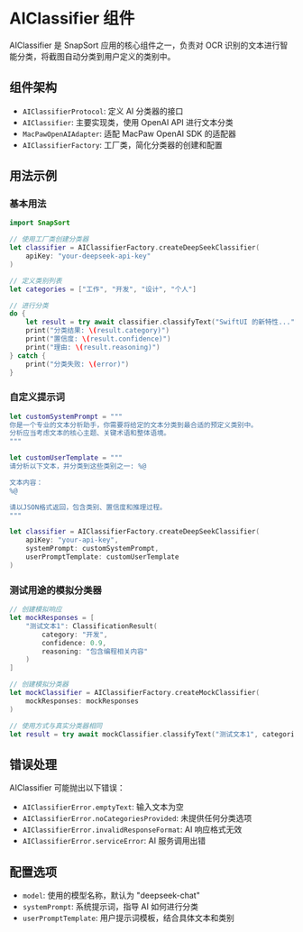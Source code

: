 # AIClassifier 组件

AIClassifier 是 SnapSort 应用的核心组件之一，负责对 OCR 识别的文本进行智能分类，将截图自动分类到用户定义的类别中。

## 组件架构

- `AIClassifierProtocol`: 定义 AI 分类器的接口
- `AIClassifier`: 主要实现类，使用 OpenAI API 进行文本分类
- `MacPawOpenAIAdapter`: 适配 MacPaw OpenAI SDK 的适配器
- `AIClassifierFactory`: 工厂类，简化分类器的创建和配置

## 用法示例

### 基本用法

```swift
import SnapSort

// 使用工厂类创建分类器
let classifier = AIClassifierFactory.createDeepSeekClassifier(
    apiKey: "your-deepseek-api-key"
)

// 定义类别列表
let categories = ["工作", "开发", "设计", "个人"]

// 进行分类
do {
    let result = try await classifier.classifyText("SwiftUI 的新特性...", categories: categories)
    print("分类结果: \(result.category)")
    print("置信度: \(result.confidence)")
    print("理由: \(result.reasoning)")
} catch {
    print("分类失败: \(error)")
}
```

### 自定义提示词

```swift
let customSystemPrompt = """
你是一个专业的文本分析助手，你需要将给定的文本分类到最合适的预定义类别中。
分析应当考虑文本的核心主题、关键术语和整体语境。
"""

let customUserTemplate = """
请分析以下文本，并分类到这些类别之一: %@

文本内容：
%@

请以JSON格式返回，包含类别、置信度和推理过程。
"""

let classifier = AIClassifierFactory.createDeepSeekClassifier(
    apiKey: "your-api-key",
    systemPrompt: customSystemPrompt,
    userPromptTemplate: customUserTemplate
)
```

### 测试用途的模拟分类器

```swift
// 创建模拟响应
let mockResponses = [
    "测试文本1": ClassificationResult(
        category: "开发", 
        confidence: 0.9, 
        reasoning: "包含编程相关内容"
    )
]

// 创建模拟分类器
let mockClassifier = AIClassifierFactory.createMockClassifier(
    mockResponses: mockResponses
)

// 使用方式与真实分类器相同
let result = try await mockClassifier.classifyText("测试文本1", categories: ["开发", "设计"])
```

## 错误处理

AIClassifier 可能抛出以下错误：

- `AIClassifierError.emptyText`: 输入文本为空
- `AIClassifierError.noCategoriesProvided`: 未提供任何分类选项
- `AIClassifierError.invalidResponseFormat`: AI 响应格式无效
- `AIClassifierError.serviceError`: AI 服务调用出错

## 配置选项

- `model`: 使用的模型名称，默认为 "deepseek-chat"
- `systemPrompt`: 系统提示词，指导 AI 如何进行分类
- `userPromptTemplate`: 用户提示词模板，结合具体文本和类别
